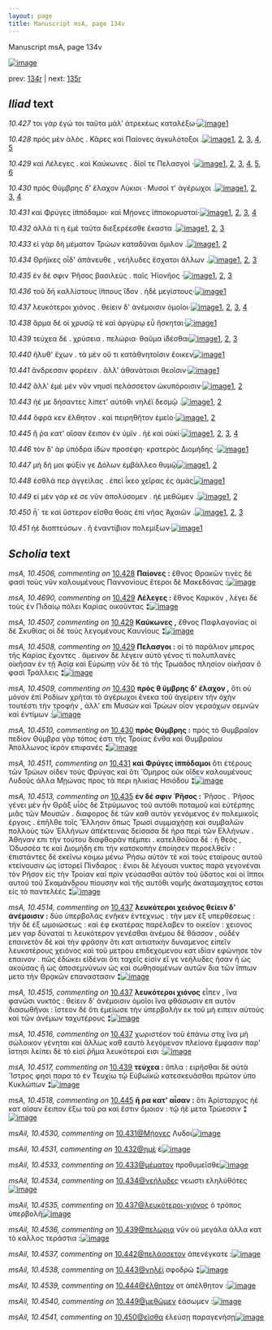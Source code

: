 ```yaml
---
layout: page
title: Manuscript msA, page 134v
---
```


Manuscript msA, page 134v

[![image](http://www.homermultitext.org/iipsrv?OBJ=IIP,1.0&FIF=/project/homer/pyramidal/deepzoom/hmt/vaimg/2017a/VA134VN_0636.tif&WID=100&CVT=JPEG)](http://www.homermultitext.org/ict2/?urn=urn:cite2:hmt:vaimg.2017a:VA134VN_0636)

prev:  [134r](../134r/) | next:  [135r](../135r/)

## *Iliad* text

*10.427* <a id="10.427"/> τοι γὰρ ἐγώ τοι ταῦτα μάλ' ἀτρεκέως καταλέξω·[![image](http://www.homermultitext.org/iipsrv?OBJ=IIP,1.0&FIF=/project/homer/pyramidal/deepzoom/hmt/vaimg/2017a/VA134VN_0636.tif&RGN=0.4975,0.2299,0.4044,0.0285&WID=1000&CVT=JPEG)](http://www.homermultitext.org/ict2/?urn=urn:cite2:hmt:vaimg.2017a:VA134VN_0636@0.4975,0.2299,0.4044,0.0285)[1](#msA_10.1)

*10.428* <a id="10.428"/> πρὸς μὲν ἁλὸς . Κᾶρες καὶ Παίονες ἀγκυλότοξοι .[![image](http://www.homermultitext.org/iipsrv?OBJ=IIP,1.0&FIF=/project/homer/pyramidal/deepzoom/hmt/vaimg/2017a/VA134VN_0636.tif&RGN=0.4835,0.2539,0.3904,0.0233&WID=1000&CVT=JPEG)](http://www.homermultitext.org/ict2/?urn=urn:cite2:hmt:vaimg.2017a:VA134VN_0636@0.4835,0.2539,0.3904,0.0233)[1](#msA_10.4506), [2](#msA_10.4505), [3](#msAil_10.4526), [4](#msA_10.1), [5](#msAil_10.4525)

*10.429* <a id="10.429"/> καὶ Λέλεγες . καὶ Καύκωνες . δῖοῖ τε Πελασγοί ·[![image](http://www.homermultitext.org/iipsrv?OBJ=IIP,1.0&FIF=/project/homer/pyramidal/deepzoom/hmt/vaimg/2017a/VA134VN_0636.tif&RGN=0.5025,0.2712,0.3664,0.0255&WID=1000&CVT=JPEG)](http://www.homermultitext.org/ict2/?urn=urn:cite2:hmt:vaimg.2017a:VA134VN_0636@0.5025,0.2712,0.3664,0.0255)[1](#msA_10.4508), [2](#msA_10.4690), [3](#msA_10.4507), [4](#msAil_10.4527), [5](#msA_10.1), [6](#msAil_10.4528)

*10.430* <a id="10.430"/> πρὸς Θύμβρης δ' ἔλαχον Λύκιοι · Μυσοί τ' ἀγέρωχοι .[![image](http://www.homermultitext.org/iipsrv?OBJ=IIP,1.0&FIF=/project/homer/pyramidal/deepzoom/hmt/vaimg/2017a/VA134VN_0636.tif&RGN=0.4815,0.29,0.4054,0.0255&WID=1000&CVT=JPEG)](http://www.homermultitext.org/ict2/?urn=urn:cite2:hmt:vaimg.2017a:VA134VN_0636@0.4815,0.29,0.4054,0.0255)[1](#msA_10.4509), [2](#msAil_10.4529), [3](#msA_10.1), [4](#msA_10.4510)

*10.431* <a id="10.431"/> καὶ Φρύγες ἱ̈ππόδαμοι· καὶ Μῄονες ἱ̈πποκορυσταί·[![image](http://www.homermultitext.org/iipsrv?OBJ=IIP,1.0&FIF=/project/homer/pyramidal/deepzoom/hmt/vaimg/2017a/VA134VN_0636.tif&RGN=0.5025,0.3095,0.3924,0.0233&WID=1000&CVT=JPEG)](http://www.homermultitext.org/ict2/?urn=urn:cite2:hmt:vaimg.2017a:VA134VN_0636@0.5025,0.3095,0.3924,0.0233)[1](#msAim_10.4522), [2](#msA_10.4511), [3](#msAil_10.4530), [4](#msA_10.1)

*10.432* <a id="10.432"/> ἀλλὰ τί η ἐμὲ ταῦτα διεξερέεσθε ἕκαστα .[![image](http://www.homermultitext.org/iipsrv?OBJ=IIP,1.0&FIF=/project/homer/pyramidal/deepzoom/hmt/vaimg/2017a/VA134VN_0636.tif&RGN=0.5045,0.3276,0.3614,0.0263&WID=1000&CVT=JPEG)](http://www.homermultitext.org/ict2/?urn=urn:cite2:hmt:vaimg.2017a:VA134VN_0636@0.5045,0.3276,0.3614,0.0263)[1](#msAil_10.4531), [2](#msAil_10.4532), [3](#msA_10.1)

*10.433* <a id="10.433"/> εἰ γὰρ δὴ μέματον Τρώων καταδῦναι ὅμιλον .[![image](http://www.homermultitext.org/iipsrv?OBJ=IIP,1.0&FIF=/project/homer/pyramidal/deepzoom/hmt/vaimg/2017a/VA134VN_0636.tif&RGN=0.5055,0.3479,0.3704,0.0263&WID=1000&CVT=JPEG)](http://www.homermultitext.org/ict2/?urn=urn:cite2:hmt:vaimg.2017a:VA134VN_0636@0.5055,0.3479,0.3704,0.0263)[1](#msAil_10.4533), [2](#msA_10.1)

*10.434* <a id="10.434"/> Θρήϊκες οἷδ' ἀπάνευθε , νεήλυδες ἔσχατοι ἄλλων .[![image](http://www.homermultitext.org/iipsrv?OBJ=IIP,1.0&FIF=/project/homer/pyramidal/deepzoom/hmt/vaimg/2017a/VA134VN_0636.tif&RGN=0.4995,0.3674,0.3944,0.0263&WID=1000&CVT=JPEG)](http://www.homermultitext.org/ict2/?urn=urn:cite2:hmt:vaimg.2017a:VA134VN_0636@0.4995,0.3674,0.3944,0.0263)[1](#msAil_10.4534), [2](#msA_10.4512), [3](#msA_10.1)

*10.435* <a id="10.435"/> ἐν δέ σφιν Ῥῆσος βασιλεὺς . παῖς Ἠϊονῆος ·[![image](http://www.homermultitext.org/iipsrv?OBJ=IIP,1.0&FIF=/project/homer/pyramidal/deepzoom/hmt/vaimg/2017a/VA134VN_0636.tif&RGN=0.5005,0.3839,0.3544,0.0263&WID=1000&CVT=JPEG)](http://www.homermultitext.org/ict2/?urn=urn:cite2:hmt:vaimg.2017a:VA134VN_0636@0.5005,0.3839,0.3544,0.0263)[1](#msA_10.4513), [2](#msA_10.1), [3](#msA_10.4521)

*10.436* <a id="10.436"/> τοῦ δὴ καλλίστους ἵ̈ππους ἴ̈δον . ἠδὲ μεγίστους·[![image](http://www.homermultitext.org/iipsrv?OBJ=IIP,1.0&FIF=/project/homer/pyramidal/deepzoom/hmt/vaimg/2017a/VA134VN_0636.tif&RGN=0.4995,0.4035,0.3834,0.0263&WID=1000&CVT=JPEG)](http://www.homermultitext.org/ict2/?urn=urn:cite2:hmt:vaimg.2017a:VA134VN_0636@0.4995,0.4035,0.3834,0.0263)[1](#msA_10.1)

*10.437* <a id="10.437"/> λευκότεροι χιόνος . θείειν δ' ἀνέμοισιν ὁμοῖοι·[![image](http://www.homermultitext.org/iipsrv?OBJ=IIP,1.0&FIF=/project/homer/pyramidal/deepzoom/hmt/vaimg/2017a/VA134VN_0636.tif&RGN=0.4995,0.4222,0.3834,0.0263&WID=1000&CVT=JPEG)](http://www.homermultitext.org/ict2/?urn=urn:cite2:hmt:vaimg.2017a:VA134VN_0636@0.4995,0.4222,0.3834,0.0263)[1](#msA_10.4516), [2](#msA_10.1), [3](#msA_10.4515), [4](#msA_10.4514)

*10.438* <a id="10.438"/> ἅρμα δέ οἱ χρυσῷ τὲ καὶ ἀργύρῳ εὖ ἤσκηται·[![image](http://www.homermultitext.org/iipsrv?OBJ=IIP,1.0&FIF=/project/homer/pyramidal/deepzoom/hmt/vaimg/2017a/VA134VN_0636.tif&RGN=0.5015,0.4425,0.3834,0.0263&WID=1000&CVT=JPEG)](http://www.homermultitext.org/ict2/?urn=urn:cite2:hmt:vaimg.2017a:VA134VN_0636@0.5015,0.4425,0.3834,0.0263)[1](#msA_10.1)

*10.439* <a id="10.439"/> τεύχεα δὲ . χρύσεια . πελώρια· θαῦμα ἰ̈δέσθαι[![image](http://www.homermultitext.org/iipsrv?OBJ=IIP,1.0&FIF=/project/homer/pyramidal/deepzoom/hmt/vaimg/2017a/VA134VN_0636.tif&RGN=0.5005,0.4621,0.3914,0.0248&WID=1000&CVT=JPEG)](http://www.homermultitext.org/ict2/?urn=urn:cite2:hmt:vaimg.2017a:VA134VN_0636@0.5005,0.4621,0.3914,0.0248)[1](#msA_10.4517), [2](#msAil_10.4536), [3](#msA_10.1)

*10.440* <a id="10.440"/> ἤλυθ' ἔχων . τὰ μὲν οὔ τι κατὰθνητοῖσιν ἔοικεν[![image](http://www.homermultitext.org/iipsrv?OBJ=IIP,1.0&FIF=/project/homer/pyramidal/deepzoom/hmt/vaimg/2017a/VA134VN_0636.tif&RGN=0.5015,0.4786,0.3974,0.0248&WID=1000&CVT=JPEG)](http://www.homermultitext.org/ict2/?urn=urn:cite2:hmt:vaimg.2017a:VA134VN_0636@0.5015,0.4786,0.3974,0.0248)[1](#msA_10.1)

*10.441* <a id="10.441"/> ἄνδρεσσιν φορέειν . ἂλλ' ἀθανάτοισι θεοῖσιν·[![image](http://www.homermultitext.org/iipsrv?OBJ=IIP,1.0&FIF=/project/homer/pyramidal/deepzoom/hmt/vaimg/2017a/VA134VN_0636.tif&RGN=0.4995,0.4974,0.3724,0.0263&WID=1000&CVT=JPEG)](http://www.homermultitext.org/ict2/?urn=urn:cite2:hmt:vaimg.2017a:VA134VN_0636@0.4995,0.4974,0.3724,0.0263)[1](#msA_10.1)

*10.442* <a id="10.442"/> ἂλλ' ἐμὲ μὲν νῦν νηυσὶ πελάσσετον ὠκυπόροισιν·[![image](http://www.homermultitext.org/iipsrv?OBJ=IIP,1.0&FIF=/project/homer/pyramidal/deepzoom/hmt/vaimg/2017a/VA134VN_0636.tif&RGN=0.5015,0.5162,0.3994,0.0255&WID=1000&CVT=JPEG)](http://www.homermultitext.org/ict2/?urn=urn:cite2:hmt:vaimg.2017a:VA134VN_0636@0.5015,0.5162,0.3994,0.0255)[1](#msA_10.1), [2](#msAil_10.4537)

*10.443* <a id="10.443"/> ἠέ με δήσαντες λίπετ' αὐτόθι νηλέϊ δεσμῷ .[![image](http://www.homermultitext.org/iipsrv?OBJ=IIP,1.0&FIF=/project/homer/pyramidal/deepzoom/hmt/vaimg/2017a/VA134VN_0636.tif&RGN=0.5025,0.5349,0.3734,0.0255&WID=1000&CVT=JPEG)](http://www.homermultitext.org/ict2/?urn=urn:cite2:hmt:vaimg.2017a:VA134VN_0636@0.5025,0.5349,0.3734,0.0255)[1](#msA_10.1), [2](#msAil_10.4538)

*10.444* <a id="10.444"/> ὄφρά κεν ἔλθητον . καὶ πειρηθῆτον ἐμεῖο·[![image](http://www.homermultitext.org/iipsrv?OBJ=IIP,1.0&FIF=/project/homer/pyramidal/deepzoom/hmt/vaimg/2017a/VA134VN_0636.tif&RGN=0.5045,0.5537,0.3664,0.0255&WID=1000&CVT=JPEG)](http://www.homermultitext.org/ict2/?urn=urn:cite2:hmt:vaimg.2017a:VA134VN_0636@0.5045,0.5537,0.3664,0.0255)[1](#msA_10.1), [2](#msAil_10.4539)

*10.445* <a id="10.445"/> ἤ ῥα κατ' αῖσαν ἔειπον ἐν ὑμῖν . ἠὲ καὶ οὐκί·[![image](http://www.homermultitext.org/iipsrv?OBJ=IIP,1.0&FIF=/project/homer/pyramidal/deepzoom/hmt/vaimg/2017a/VA134VN_0636.tif&RGN=0.4955,0.574,0.3894,0.0248&WID=1000&CVT=JPEG)](http://www.homermultitext.org/ict2/?urn=urn:cite2:hmt:vaimg.2017a:VA134VN_0636@0.4955,0.574,0.3894,0.0248)[1](#msAim_10.4523), [2](#msAim_10.4524), [3](#msA_10.4518), [4](#msA_10.1)

*10.446* <a id="10.446"/> τὸν δ' ὰρ ὑπόδρα ἰ̈δὼν προσέφη· κρατερὸς Διομήδης ·[![image](http://www.homermultitext.org/iipsrv?OBJ=IIP,1.0&FIF=/project/homer/pyramidal/deepzoom/hmt/vaimg/2017a/VA134VN_0636.tif&RGN=0.5055,0.592,0.4164,0.0248&WID=1000&CVT=JPEG)](http://www.homermultitext.org/ict2/?urn=urn:cite2:hmt:vaimg.2017a:VA134VN_0636@0.5055,0.592,0.4164,0.0248)[1](#msA_10.1)

*10.447* <a id="10.447"/> μὴ δή μοι φύξίν γε Δόλων ἐμβάλλεο θυμῷ[![image](http://www.homermultitext.org/iipsrv?OBJ=IIP,1.0&FIF=/project/homer/pyramidal/deepzoom/hmt/vaimg/2017a/VA134VN_0636.tif&RGN=0.4865,0.6116,0.3724,0.0248&WID=1000&CVT=JPEG)](http://www.homermultitext.org/ict2/?urn=urn:cite2:hmt:vaimg.2017a:VA134VN_0636@0.4865,0.6116,0.3724,0.0248)[1](#msA_10.1), [2](#msA_10.4519)

*10.448* <a id="10.448"/> ἐσθλά περ ἀγγείλας . ἐπεὶ ΐκεο χεῖρας ἐς ἁμάς[![image](http://www.homermultitext.org/iipsrv?OBJ=IIP,1.0&FIF=/project/homer/pyramidal/deepzoom/hmt/vaimg/2017a/VA134VN_0636.tif&RGN=0.5075,0.6289,0.3774,0.0255&WID=1000&CVT=JPEG)](http://www.homermultitext.org/ict2/?urn=urn:cite2:hmt:vaimg.2017a:VA134VN_0636@0.5075,0.6289,0.3774,0.0255)[1](#msA_10.1)

*10.449* <a id="10.449"/> εἰ μὲν γάρ κέ σε νῦν ἀπολύσομεν . ἠὲ μεθῶμεν .[![image](http://www.homermultitext.org/iipsrv?OBJ=IIP,1.0&FIF=/project/homer/pyramidal/deepzoom/hmt/vaimg/2017a/VA134VN_0636.tif&RGN=0.5065,0.6484,0.3794,0.0255&WID=1000&CVT=JPEG)](http://www.homermultitext.org/ict2/?urn=urn:cite2:hmt:vaimg.2017a:VA134VN_0636@0.5065,0.6484,0.3794,0.0255)[1](#msA_10.1), [2](#msAil_10.4540)

*10.450* <a id="10.450"/> ἦ´ τε καὶ ὕστερον εῖσθα θοὰς ἐπὶ νῆας Ἀχαιῶν .[![image](http://www.homermultitext.org/iipsrv?OBJ=IIP,1.0&FIF=/project/homer/pyramidal/deepzoom/hmt/vaimg/2017a/VA134VN_0636.tif&RGN=0.5095,0.6649,0.3854,0.0255&WID=1000&CVT=JPEG)](http://www.homermultitext.org/ict2/?urn=urn:cite2:hmt:vaimg.2017a:VA134VN_0636@0.5095,0.6649,0.3854,0.0255)[1](#msAil_10.4541), [2](#msA_10.4520), [3](#msA_10.1)

*10.451* <a id="10.451"/> ἠὲ διοπτεύσων . ἢ ἐναντίβιον πολεμίξων·[![image](http://www.homermultitext.org/iipsrv?OBJ=IIP,1.0&FIF=/project/homer/pyramidal/deepzoom/hmt/vaimg/2017a/VA134VN_0636.tif&RGN=0.5105,0.6844,0.3854,0.0255&WID=1000&CVT=JPEG)](http://www.homermultitext.org/ict2/?urn=urn:cite2:hmt:vaimg.2017a:VA134VN_0636@0.5105,0.6844,0.3854,0.0255)[1](#msA_10.1)

## *Scholia* text

*msA, 10.4506, commenting on* [10.428](#10.428)  <a id="msA_10.4506"/> **Παίονες :** ἔθνος Θρακῶν τινὲς δὲ φασὶ τοὺς νῦν καλουμένους Παννονίους ἕτεροι δὲ Μακεδόνας :[![image](http://www.homermultitext.org/iipsrv?OBJ=IIP,1.0&FIF=/project/homer/pyramidal/deepzoom/hmt/vaimg/2017a/VA134VN_0636.tif&RGN=0.2232,0.1555,0.6737,0.0285&WID=1000&CVT=JPEG)](http://www.homermultitext.org/ict2/?urn=urn:cite2:hmt:vaimg.2017a:VA134VN_0636@0.2232,0.1555,0.6737,0.0285)

*msA, 10.4690, commenting on* [10.429](#10.429)  <a id="msA_10.4690"/> **Λέλεγες :** ἔθνος Καρικόν , λέγει δὲ τοὺς ἐν Πιδαίῳ πόλει Καρίας οικοῦντας ⁑[![image](http://www.homermultitext.org/iipsrv?OBJ=IIP,1.0&FIF=/project/homer/pyramidal/deepzoom/hmt/vaimg/2017a/VA134VN_0636.tif&RGN=0.2212,0.154,0.3984,0.0173&WID=1000&CVT=JPEG)](http://www.homermultitext.org/ict2/?urn=urn:cite2:hmt:vaimg.2017a:VA134VN_0636@0.2212,0.154,0.3984,0.0173)

*msA, 10.4507, commenting on* [10.429](#10.429)  <a id="msA_10.4507"/> **Καύκωνες ,** ἔθνος Παφλαγονίας οἱ δὲ Σκυθίας οἱ δὲ τοὺς λεγομένους Καυνίους ⁑[![image](http://www.homermultitext.org/iipsrv?OBJ=IIP,1.0&FIF=/project/homer/pyramidal/deepzoom/hmt/vaimg/2017a/VA134VN_0636.tif&RGN=0.217,0.1563,0.698,0.0248&WID=1000&CVT=JPEG)](http://www.homermultitext.org/ict2/?urn=urn:cite2:hmt:vaimg.2017a:VA134VN_0636@0.217,0.1563,0.698,0.0248)

*msA, 10.4508, commenting on* [10.429](#10.429)  <a id="msA_10.4508"/> **Πελασγοι :** οἱ τὸ παράλιον μπερος τῆς Καρίας ἔχοντες . ἄμεινον δὲ λέγειν αὐτὸ γένος τί πολυπλανὲς οἰκῆσαν ἐν τῇ Ἀσίᾳ καὶ Εὐρώπῃ νῦν δὲ τὸ τῆς Τρωάδος πλησίον οἰκῆσαν ὃ φασὶ Τράλλεις ⁑[![image](http://www.homermultitext.org/iipsrv?OBJ=IIP,1.0&FIF=/project/homer/pyramidal/deepzoom/hmt/vaimg/2017a/VA134VN_0636.tif&RGN=0.214,0.1668,0.698,0.0301&WID=1000&CVT=JPEG)](http://www.homermultitext.org/ict2/?urn=urn:cite2:hmt:vaimg.2017a:VA134VN_0636@0.214,0.1668,0.698,0.0301)

*msA, 10.4509, commenting on* [10.430](#10.430)  <a id="msA_10.4509"/> **πρὸς θ ὕμβρης δ' ἔλαχον ,** ὅτι οὐ μόνον ἐπὶ Ροδίων χρῆται τὸ ἀγέρωχοι ἕνεκα τοῦ ἀγείρειν τὴν ὀχὴν τουτέστι τὴν τροφήν , ἀλλ' επι Μυσὼν καὶ Τρώων οἷον γεραόχων σεμνῶν καὶ ἐντίμων :[![image](http://www.homermultitext.org/iipsrv?OBJ=IIP,1.0&FIF=/project/homer/pyramidal/deepzoom/hmt/vaimg/2017a/VA134VN_0636.tif&RGN=0.206,0.1878,0.705,0.0301&WID=1000&CVT=JPEG)](http://www.homermultitext.org/ict2/?urn=urn:cite2:hmt:vaimg.2017a:VA134VN_0636@0.206,0.1878,0.705,0.0301)

*msA, 10.4510, commenting on* [10.430](#10.430)  <a id="msA_10.4510"/> **πρὸς Θύμβρης :** πρὸς τὸ Θυμβραῖον πεδίον Θύμβρα γὰρ τόπος ἐστι τῆς Τροίας ἔνθα καὶ Θυμβραίου Ἀπόλλωνος ϊερὸν επιφανές ⁑[![image](http://www.homermultitext.org/iipsrv?OBJ=IIP,1.0&FIF=/project/homer/pyramidal/deepzoom/hmt/vaimg/2017a/VA134VN_0636.tif&RGN=0.206,0.2014,0.68,0.0338&WID=1000&CVT=JPEG)](http://www.homermultitext.org/ict2/?urn=urn:cite2:hmt:vaimg.2017a:VA134VN_0636@0.206,0.2014,0.68,0.0338)

*msA, 10.4511, commenting on* [10.431](#10.431)  <a id="msA_10.4511"/> **καὶ Φρύγες ἱππόδαμοι** ὅτι ἑτέρους τῶν Τρώων οἰδεν τοὺς Φρύγας καὶ ὅτι Ὅμηρος οὐκ οῖδεν καλουμένους Λυδοῦς ἀλλα Μῃώνας προς τὰ περι ηλικίας Ησιόδου ⁑[![image](http://www.homermultitext.org/iipsrv?OBJ=IIP,1.0&FIF=/project/homer/pyramidal/deepzoom/hmt/vaimg/2017a/VA134VN_0636.tif&RGN=0.216,0.2292,0.219,0.0609&WID=1000&CVT=JPEG)](http://www.homermultitext.org/ict2/?urn=urn:cite2:hmt:vaimg.2017a:VA134VN_0636@0.216,0.2292,0.219,0.0609)

*msA, 10.4513, commenting on* [10.435](#10.435)  <a id="msA_10.4513"/> **ἐν δέ σφιν Ῥῆσος :** Ῥῆσος . Ῥῆσος γένει μὲν ἦν Θρᾶξ υἷὸς δὲ Στρύμωνος τοῦ αυτόθι ποταμοῦ καὶ εὐτέρπης μιᾶς τῶν Μουσῶν . διαφορος δὲ τῶν καθ αυτὸν γενόμενος ἐν πολεμικοῖς έργοις . ἐπῆλθε τοῖς Ἕλλησιν ὅπως Τρωσὶ συμμαχήσῃ καὶ συμβαλῶν πολλοὺς τῶν Ἑλλήνων ἀπέκτεινας δείσασα δὲ ήρα περὶ τῶν Ελλήνων . Ἀθηναν επι τὴν τούτου διαφθορὰν πέμπει . κατελθοῦσα δὲ : ἡ θεὸς , Ὁδυσσέα τε καὶ Διομήδη επι τὴν κατσκοπὴν ἐποίησεν περοελθεῖν : ἐπιστάντες δὲ εκεῖνω κοιμω μένω Ῥήσω αὐτὸν τὲ καὶ τοὺς εταίρους αυτοῦ κτείνουσιν ὡς ἱστορεῖ Πίνδαρος : ἔνιοι δὲ λέγουσι νυκτος παρὰ γεγονέναι τὸν Ρῆσον εἰς τὴν Τροίαν καὶ πρὶν γεύσασθαι αὐτὸν τοῦ ὕδατος καὶ οἱ ἵπποι αυτοῦ τοῦ Σκαμάνδρου πίουσην καὶ τῆς αυτόθι νομῆς ἀκαταμαχητος εσται εἰς τὸ παντελὲές ⁑[![image](http://www.homermultitext.org/iipsrv?OBJ=IIP,1.0&FIF=/project/homer/pyramidal/deepzoom/hmt/vaimg/2017a/VA134VN_0636.tif&RGN=0.211,0.3088,0.233,0.2119&WID=1000&CVT=JPEG)](http://www.homermultitext.org/ict2/?urn=urn:cite2:hmt:vaimg.2017a:VA134VN_0636@0.211,0.3088,0.233,0.2119)

*msA, 10.4514, commenting on* [10.437](#10.437)  <a id="msA_10.4514"/> **λευκότεροι χειόνος θείειν δ' ἀνέμοισιν :** δύο ὑπερβολὰς ενῆκεν ἐντεχνως : τὴν μεν ἐξ υπερθέσεως : τὴν δὲ ἐξ ωμοιώσεως : καὶ ἐφ εκατέρας παρέλαβεν το οικεῖον : χειονος μεν γαρ δύναταί τι λευκότερον γενέσθαι ἀνέμου δὲ θᾶσσον , οὐδέν επαινετὸν δὲ καὶ τὴν φράσην ὅτι κατ αιτιατικὴν δυναμενος εἰπεῖν λευκοτέρους χειόνος καὶ τοῦ μετρου επιδεχομενου κατ ιδίαν εφώνησε τὸν επαινον . πῶς ἐδώκει εἰδέναι ὅτι ταχεῖς εἰσὶν εἴ γε νεήλυδες ῆσαν ῆ ὡς ακούσας ἢ ὡς ἀποσεμνύνων ὡς καὶ σωθησομένων αυτῶν δια τῶν ἵππων μετα τὴν Θρᾳκῶν επαναστασιν ⁑[![image](http://www.homermultitext.org/iipsrv?OBJ=IIP,1.0&FIF=/project/homer/pyramidal/deepzoom/hmt/vaimg/2017a/VA134VN_0636.tif&RGN=0.196,0.5049,0.246,0.1736&WID=1000&CVT=JPEG)](http://www.homermultitext.org/ict2/?urn=urn:cite2:hmt:vaimg.2017a:VA134VN_0636@0.196,0.5049,0.246,0.1736)

*msA, 10.4515, commenting on* [10.437](#10.437)  <a id="msA_10.4515"/> **λευκότεροι χιόνος** εἶπεν , ἵνα φανῶσι νυκτός : θείειν δ' ἀνέμοισιν ὁμοῖοι ἵνα φθάσωσιν επ αυτὸν διασωθῆναι : ἵστεον δὲ ὅτι ἐμείωσε τὴν ὑπερβολὴν εκ τοῦ μὴ ειπειν αὐτοὺς καὶ τῶν ἀνέμων ταχυτέρους ⁑[![image](http://www.homermultitext.org/iipsrv?OBJ=IIP,1.0&FIF=/project/homer/pyramidal/deepzoom/hmt/vaimg/2017a/VA134VN_0636.tif&RGN=0.217,0.6717,0.227,0.0676&WID=1000&CVT=JPEG)](http://www.homermultitext.org/ict2/?urn=urn:cite2:hmt:vaimg.2017a:VA134VN_0636@0.217,0.6717,0.227,0.0676)

*msA, 10.4516, commenting on* [10.437](#10.437)  <a id="msA_10.4516"/> χωριστέον τοῦ ἐπάνω στιχ ἵνα μὴ σώλοικον γένηται καὶ ἄλλως καθ εαυτὸ λεγόμενον πλείονα ἔμφασιν παρ' ἵστησι λείπει δὲ τὸ εἰσὶ ῥῆμα λευκότεροί εισι :[![image](http://www.homermultitext.org/iipsrv?OBJ=IIP,1.0&FIF=/project/homer/pyramidal/deepzoom/hmt/vaimg/2017a/VA134VN_0636.tif&RGN=0.228,0.7153,0.666,0.0473&WID=1000&CVT=JPEG)](http://www.homermultitext.org/ict2/?urn=urn:cite2:hmt:vaimg.2017a:VA134VN_0636@0.228,0.7153,0.666,0.0473)

*msA, 10.4517, commenting on* [10.439](#10.439)  <a id="msA_10.4517"/> **τεύχεα :** ὅπλα : ειρῆσθαι δὲ αὐτὰ Ἵστρος φησὶ παρα τὸ ἐν Τευχίω τῷ Εὐβωϊκῶ κατεσκευᾶσθαι πρῶτον ὑπο Κυκλώπων ⁑[![image](http://www.homermultitext.org/iipsrv?OBJ=IIP,1.0&FIF=/project/homer/pyramidal/deepzoom/hmt/vaimg/2017a/VA134VN_0636.tif&RGN=0.229,0.7325,0.669,0.0436&WID=1000&CVT=JPEG)](http://www.homermultitext.org/ict2/?urn=urn:cite2:hmt:vaimg.2017a:VA134VN_0636@0.229,0.7325,0.669,0.0436)

*msA, 10.4518, commenting on* [10.445](#10.445)  <a id="msA_10.4518"/> **ῆ ρα κατ' αἷσαν :** ὅτι Ἀρίσταρχος ἠὲ κατ αῖσαν ἔειπον ἔξω τοῦ ρα καὶ ἔστιν ὅμοιον : τῷ ἠὲ μετα Τρώεσσιν ⁑[![image](http://www.homermultitext.org/iipsrv?OBJ=IIP,1.0&FIF=/project/homer/pyramidal/deepzoom/hmt/vaimg/2017a/VA134VN_0636.tif&RGN=0.232,0.7513,0.669,0.0331&WID=1000&CVT=JPEG)](http://www.homermultitext.org/ict2/?urn=urn:cite2:hmt:vaimg.2017a:VA134VN_0636@0.232,0.7513,0.669,0.0331)

*msAil, 10.4530, commenting on* [10.431@Μῄονες](#10.431@Μῄονες)  <a id="msAil_10.4530"/> Λυδοι[![image](http://www.homermultitext.org/iipsrv?OBJ=IIP,1.0&FIF=/project/homer/pyramidal/deepzoom/hmt/vaimg/2017a/VA134VN_0636.tif&RGN=0.722,0.302,0.064,0.0203&WID=1000&CVT=JPEG)](http://www.homermultitext.org/ict2/?urn=urn:cite2:hmt:vaimg.2017a:VA134VN_0636@0.722,0.302,0.064,0.0203)

*msAil, 10.4531, commenting on* [10.432@ημὲ](#10.432@ημὲ)  <a id="msAil_10.4531"/> ἐ[![image](http://www.homermultitext.org/iipsrv?OBJ=IIP,1.0&FIF=/project/homer/pyramidal/deepzoom/hmt/vaimg/2017a/VA134VN_0636.tif&RGN=0.562,0.3253,0.061,0.0203&WID=1000&CVT=JPEG)](http://www.homermultitext.org/ict2/?urn=urn:cite2:hmt:vaimg.2017a:VA134VN_0636@0.562,0.3253,0.061,0.0203)

*msAil, 10.4533, commenting on* [10.433@μέματον](#10.433@μέματον)  <a id="msAil_10.4533"/> προθυμεῖσθε[![image](http://www.homermultitext.org/iipsrv?OBJ=IIP,1.0&FIF=/project/homer/pyramidal/deepzoom/hmt/vaimg/2017a/VA134VN_0636.tif&RGN=0.601,0.3418,0.076,0.0203&WID=1000&CVT=JPEG)](http://www.homermultitext.org/ict2/?urn=urn:cite2:hmt:vaimg.2017a:VA134VN_0636@0.601,0.3418,0.076,0.0203)

*msAil, 10.4534, commenting on* [10.434@νεήλυδες](#10.434@νεήλυδες)  <a id="msAil_10.4534"/> νεωστι εληλύθότες[![image](http://www.homermultitext.org/iipsrv?OBJ=IIP,1.0&FIF=/project/homer/pyramidal/deepzoom/hmt/vaimg/2017a/VA134VN_0636.tif&RGN=0.709,0.3606,0.105,0.0203&WID=1000&CVT=JPEG)](http://www.homermultitext.org/ict2/?urn=urn:cite2:hmt:vaimg.2017a:VA134VN_0636@0.709,0.3606,0.105,0.0203)

*msAil, 10.4535, commenting on* [10.437@λευκότεροι-χιόνος](#10.437@λευκότεροι-χιόνος)  <a id="msAil_10.4535"/> ὁ τρόπος ὑπερβολῆ[![image](http://www.homermultitext.org/iipsrv?OBJ=IIP,1.0&FIF=/project/homer/pyramidal/deepzoom/hmt/vaimg/2017a/VA134VN_0636.tif&RGN=0.525,0.4177,0.105,0.0165&WID=1000&CVT=JPEG)](http://www.homermultitext.org/ict2/?urn=urn:cite2:hmt:vaimg.2017a:VA134VN_0636@0.525,0.4177,0.105,0.0165)

*msAil, 10.4536, commenting on* [10.439@πελώρια](#10.439@πελώρια)  <a id="msAil_10.4536"/> νῦν οὐ μεγάλα ἀλλα κατ τὸ κάλλος τεράστια :[![image](http://www.homermultitext.org/iipsrv?OBJ=IIP,1.0&FIF=/project/homer/pyramidal/deepzoom/hmt/vaimg/2017a/VA134VN_0636.tif&RGN=0.659,0.4568,0.167,0.0165&WID=1000&CVT=JPEG)](http://www.homermultitext.org/ict2/?urn=urn:cite2:hmt:vaimg.2017a:VA134VN_0636@0.659,0.4568,0.167,0.0165)

*msAil, 10.4537, commenting on* [10.442@πελάσσετον](#10.442@πελάσσετον)  <a id="msAil_10.4537"/> ἀπενέγκατε :[![image](http://www.homermultitext.org/iipsrv?OBJ=IIP,1.0&FIF=/project/homer/pyramidal/deepzoom/hmt/vaimg/2017a/VA134VN_0636.tif&RGN=0.693,0.5139,0.067,0.0165&WID=1000&CVT=JPEG)](http://www.homermultitext.org/ict2/?urn=urn:cite2:hmt:vaimg.2017a:VA134VN_0636@0.693,0.5139,0.067,0.0165)

*msAil, 10.4538, commenting on* [10.443@νηλέϊ](#10.443@νηλέϊ)  <a id="msAil_10.4538"/> σφοδρῶ ⁑[![image](http://www.homermultitext.org/iipsrv?OBJ=IIP,1.0&FIF=/project/homer/pyramidal/deepzoom/hmt/vaimg/2017a/VA134VN_0636.tif&RGN=0.746,0.5282,0.067,0.0165&WID=1000&CVT=JPEG)](http://www.homermultitext.org/ict2/?urn=urn:cite2:hmt:vaimg.2017a:VA134VN_0636@0.746,0.5282,0.067,0.0165)

*msAil, 10.4539, commenting on* [10.444@ἔλθητον](#10.444@ἔλθητον)  <a id="msAil_10.4539"/> οτ ἀπέλθητον :[![image](http://www.homermultitext.org/iipsrv?OBJ=IIP,1.0&FIF=/project/homer/pyramidal/deepzoom/hmt/vaimg/2017a/VA134VN_0636.tif&RGN=0.614,0.55,0.075,0.0165&WID=1000&CVT=JPEG)](http://www.homermultitext.org/ict2/?urn=urn:cite2:hmt:vaimg.2017a:VA134VN_0636@0.614,0.55,0.075,0.0165)

*msAil, 10.4540, commenting on* [10.449@μεθῶμεν](#10.449@μεθῶμεν)  <a id="msAil_10.4540"/> ἐάσωμεν :[![image](http://www.homermultitext.org/iipsrv?OBJ=IIP,1.0&FIF=/project/homer/pyramidal/deepzoom/hmt/vaimg/2017a/VA134VN_0636.tif&RGN=0.802,0.6431,0.071,0.0165&WID=1000&CVT=JPEG)](http://www.homermultitext.org/ict2/?urn=urn:cite2:hmt:vaimg.2017a:VA134VN_0636@0.802,0.6431,0.071,0.0165)

*msAil, 10.4541, commenting on* [10.450@εῖσθα](#10.450@εῖσθα)  <a id="msAil_10.4541"/> ἐλεύσῃ παραγενήσῃ[![image](http://www.homermultitext.org/iipsrv?OBJ=IIP,1.0&FIF=/project/homer/pyramidal/deepzoom/hmt/vaimg/2017a/VA134VN_0636.tif&RGN=0.641,0.6619,0.11,0.0165&WID=1000&CVT=JPEG)](http://www.homermultitext.org/ict2/?urn=urn:cite2:hmt:vaimg.2017a:VA134VN_0636@0.641,0.6619,0.11,0.0165)